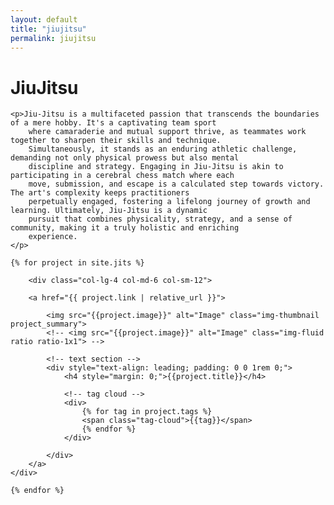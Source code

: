 ```yaml
---
layout: default
title: "jiujitsu"
permalink: jiujitsu
---
```


<div class="row align-items-top pb-3">
	<h1>JiuJitsu</h1>

	<p>Jiu-Jitsu is a multifaceted passion that transcends the boundaries of a mere hobby. It's a captivating team sport
		where camaraderie and mutual support thrive, as teammates work together to sharpen their skills and technique.
		Simultaneously, it stands as an enduring athletic challenge, demanding not only physical prowess but also mental
		discipline and strategy. Engaging in Jiu-Jitsu is akin to participating in a cerebral chess match where each
		move, submission, and escape is a calculated step towards victory. The art's complexity keeps practitioners
		perpetually engaged, fostering a lifelong journey of growth and learning. Ultimately, Jiu-Jitsu is a dynamic
		pursuit that combines physicality, strategy, and a sense of community, making it a truly holistic and enriching
		experience.
	</p>
</div>

<div class="row align-items-top pb-3">

	{% for project in site.jits %}

	    <div class="col-lg-4 col-md-6 col-sm-12">

		<a href="{{ project.link | relative_url }}">

			<img src="{{project.image}}" alt="Image" class="img-thumbnail project_summary">
			<!-- <img src="{{project.image}}" alt="Image" class="img-fluid ratio ratio-1x1"> -->

			<!-- text section -->
			<div style="text-align: leading; padding: 0 0 1rem 0;">
				<h4 style="margin: 0;">{{project.title}}</h4>

				<!-- tag cloud -->
				<div>
					{% for tag in project.tags %}
					<span class="tag-cloud">{{tag}}</span>
					{% endfor %}
				</div>

			</div>
		</a>
	</div>

	{% endfor %}
</div>